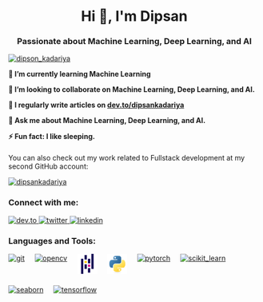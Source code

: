 <h1 align="center">Hi 👋, I'm Dipsan</h1>
<h3 align="center">Passionate about Machine Learning, Deep Learning, and AI</h3>

<div align="left">
  <a href="https://twitter.com/dipson_kadariya" target="blank">
    <img src="https://img.shields.io/twitter/follow/dipson_kadariya?logo=twitter&style=flat-square" alt="dipson_kadariya" />
  </a>
</div>

<div align="left">
  <p><strong>🌱 I’m currently learning Machine Learning</strong></p>
  <p><strong>👯 I’m looking to collaborate on Machine Learning, Deep Learning, and AI.</strong></p>
  <p><strong>📝 I regularly write articles on <a href="https://dev.to/dipsankadariya">dev.to/dipsankadariya</a></strong></p>
  <p><strong>💬 Ask me about Machine Learning, Deep Learning, and AI.</strong></p>
  <p><strong>⚡ Fun fact: I like sleeping.</strong></p>
</div>

<div align="left" style="margin-top: 20px;">
  <p>You can also check out my work related to Fullstack development at my second GitHub account:</p>
  <a href="https://github.com/dipsankadariya" target="blank">
    <img src="https://img.shields.io/github/followers/dipsankadariya?logo=github&style=flat-square" alt="dipsankadariya" />
  </a>
</div>

<h3 align="left">Connect with me:</h3>
<div align="left">
  <a href="https://dev.to/dipsankadariya" target="blank">
    <img src="https://raw.githubusercontent.com/rahuldkjain/github-profile-readme-generator/master/src/images/icons/Social/devto.svg" alt="dev.to" height="30" width="40" />
  </a>
  <a href="https://twitter.com/dipson_kadariya" target="blank">
    <img src="https://raw.githubusercontent.com/rahuldkjain/github-profile-readme-generator/master/src/images/icons/Social/twitter.svg" alt="twitter" height="30" width="40" />
  </a>
  <a href="https://linkedin.com/in/dipsankadariya" target="blank">
    <img src="https://raw.githubusercontent.com/rahuldkjain/github-profile-readme-generator/master/src/images/icons/Social/linked-in-alt.svg" alt="linkedin" height="30" width="40" />
  </a>
</div>

<h3 align="left">Languages and Tools:</h3>
<div align="left" style="display: flex; gap: 20px; flex-wrap: wrap;">
  <a href="https://git-scm.com/" target="_blank" rel="noreferrer">
    <img src="https://www.vectorlogo.zone/logos/git-scm/git-scm-icon.svg" alt="git" width="40" height="40" />
  </a>
  <a href="https://opencv.org/" target="_blank" rel="noreferrer">
    <img src="https://www.vectorlogo.zone/logos/opencv/opencv-icon.svg" alt="opencv" width="40" height="40" />
  </a>
  <a href="https://pandas.pydata.org/" target="_blank" rel="noreferrer">
    <img src="https://raw.githubusercontent.com/devicons/devicon/2ae2a900d2f041da66e950e4d48052658d850630/icons/pandas/pandas-original.svg" alt="pandas" width="40" height="40" />
  </a>
  <a href="https://www.python.org" target="_blank" rel="noreferrer">
    <img src="https://raw.githubusercontent.com/devicons/devicon/master/icons/python/python-original.svg" alt="python" width="40" height="40" />
  </a>
  <a href="https://pytorch.org/" target="_blank" rel="noreferrer">
    <img src="https://www.vectorlogo.zone/logos/pytorch/pytorch-icon.svg" alt="pytorch" width="40" height="40" />
  </a>
  <a href="https://scikit-learn.org/" target="_blank" rel="noreferrer">
    <img src="https://upload.wikimedia.org/wikipedia/commons/0/05/Scikit_learn_logo_small.svg" alt="scikit_learn" width="40" height="40" />
  </a>
  <a href="https://seaborn.pydata.org/" target="_blank" rel="noreferrer">
    <img src="https://seaborn.pydata.org/_images/logo-mark-lightbg.svg" alt="seaborn" width="40" height="40" />
  </a>
  <a href="https://www.tensorflow.org" target="_blank" rel="noreferrer">
    <img src="https://www.vectorlogo.zone/logos/tensorflow/tensorflow-icon.svg" alt="tensorflow" width="40" height="40" />
  </a>
</div>
